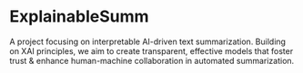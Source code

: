 # ExplainableSumm
A project focusing on interpretable AI-driven text summarization. Building on XAI principles, we aim to create transparent, effective models that foster trust &amp; enhance human-machine collaboration in automated summarization.
